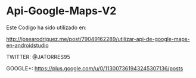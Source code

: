 Api-Google-Maps-V2
==================

Este Codigo ha sido utilizado en:

http://josearodriguez.me/post/79049162289/utilizar-api-de-google-maps-en-androidstudio

TWITTER: @JATORRES95

GOOGLE+: https://plus.google.com/u/0/113007361943245307136/posts
